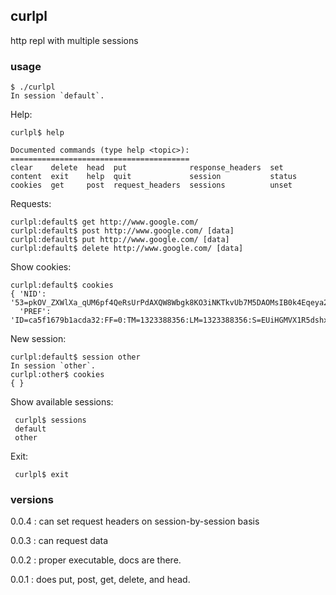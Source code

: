 ## curlpl

http repl with multiple sessions

### usage

    $ ./curlpl
    In session `default`.

Help:

    curlpl$ help

    Documented commands (type help <topic>):
    ========================================
    clear    delete  head  put              response_headers  set   
    content  exit    help  quit             session           status
    cookies  get     post  request_headers  sessions          unset 

Requests:

    curlpl:default$ get http://www.google.com/
    curlpl:default$ post http://www.google.com/ [data]
    curlpl:default$ put http://www.google.com/ [data]
    curlpl:default$ delete http://www.google.com/ [data]

Show cookies:

    curlpl:default$ cookies
    { 'NID': '53=pkOV_ZXWlXa_qUM6pf4QeRsUrPdAXQW8Wbgk8KO3iNKTkvUb7M5DAOMsIB0k4Eqeya2Q_vM2hfjFOiAisa8yVpQptw_GAI_mxM7QHe3UeBVgaAsoL3cU3PUH979wRyTC',
      'PREF': 'ID=ca5f1679b1acda32:FF=0:TM=1323388356:LM=1323388356:S=EUiHGMVX1R5dshxv'}

New session:

    curlpl:default$ session other
    In session `other`.
    curlpl:other$ cookies
    { }

Show available sessions:

     curlpl$ sessions
     default
     other

Exit:

     curlpl$ exit


### versions

0.0.4 : can set request headers on session-by-session basis

0.0.3 : can request data

0.0.2 : proper executable, docs are there.

0.0.1 : does put, post, get, delete, and head.
